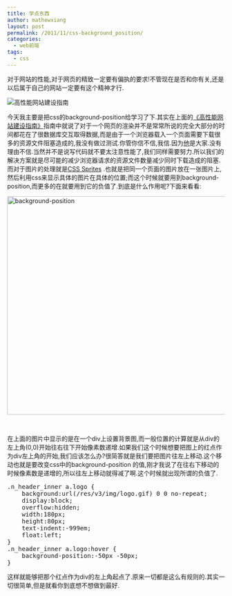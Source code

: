 ```yaml
---
title: 学点东西
author: mathewxiang
layout: post
permalink: /2011/11/css-background_position/
categories:
  - web前端
tags:
  - css
---
```

对于网站的性能,对于网页的精致一定要有偏执的要求!不管现在是否和你有关,还是以后属于自己的网站一定要有这个精神才行.

<img style="display: block; margin-right: auto; margin-left: auto;" src="http://www.yyxzy.org/wp-content/uploads/2011/11/wpid-1321361570381.jpg" alt="高性能网站建设指南" />

今天我主要是把css的background-position给学习了下.其实在上面的[《高性能网站建设指南》][1]指南中就说了对于一个网页的渲染并不是常常所说的完全大部分的时间都花在了很数据库交互取得数据,而是由于一个浏览器载入一个页面需要下载很多的资源文件阻塞造成的,我没有做过测试.你管你信不信,我信.因为[他][2]是大家.没有理由不信.当然并不是说写代码就不要太注意性能了,我们同样需要努力.所以我们的解决方案就是尽可能的减少浏览器请求的资源文件数量减少同时下载造成的阻塞.而对于图片的处理就是[CSS Sprites][3] .也就是把同一个页面的图片放在一张图片上,然后利用css来显示具体的图片在具体的位置;而这个时候就要用到background-position,而更多的在就要用到它的负值了.到底是什么作用呢?下面来看看:

[<img class="alignnone size-full wp-image-754" title="background-position" src="http://www.yyxzy.org/wp-content/uploads/2011/11/background-position.jpg" alt="background-position" width="607" height="506" />][4]

 

在上面的图片中显示的是在一个div上设置背景图,而一般位置的计算就是从div的左上角(0,0)开始往右往下开始像素数递增.如果我们这个时候想要把图上的红点作为div左上角的开始,我们应该怎么办?很简答就是我们要把图片往左上移动.这个移动也就是要改变css中的background-position 的值,刚才我说了在往右下移动的时候像素数是递增的,所以往左上移动就得减了啊.这个时候就出现所谓的负值了.

<pre class="shell">.n_header_inner a.logo {
	background:url(/res/v3/img/logo.gif) 0 0 no-repeat;
	display:block;
	overflow:hidden;
	width:180px;
	height:80px; 
	text-indent:-999em;
	float:left;
}
.n_header_inner a.logo:hover {
	background-position:-50px -50px;
}</pre>

这样就能够把那个红点作为div的左上角起点了.原来一切都是这么有规则的.其实一切很简单,但是就看你到底想不想做到最好.

 [1]: http://book.douban.com/subject/3132277/
 [2]: http://stevesouders.com/
 [3]: http://stevesouders.com/hpws/sprites.php
 [4]: http://www.yyxzy.org/wp-content/uploads/2011/11/background-position.jpg